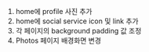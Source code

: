 1. home에 profile 사진 추가
2. home에 social service icon 및 link 추가
3. 각 페이지의 background padding 값 조정
4. Photos 페이지 배경화면 변경
